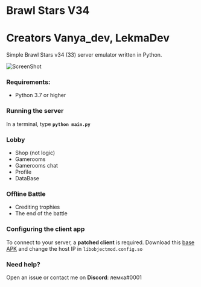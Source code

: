# Brawl Stars V34

# Creators Vanya_dev, LekmaDev

Simple Brawl Stars v34 (33) server emulator written in Python.

![ScreenShot](https://media.discordapp.net/attachments/933065129241755718/1011324536022630410/Screenshot_20220822_232047.jpg) 

### Requirements:
- Python 3.7 or higher

### Running the server
In a terminal, type __`python main.py`__

### Lobby
- Shop (not logic)
- Gamerooms
- Gamerooms chat
- Profile
- DataBase

### Offline Battle
- Crediting trophies
- The end of the battle

### Configuring the client app
To connect to your server, a **patched client** is required. 
Download this [base APK](https://drive.google.com/file/d/1j9TY8vYNWJyHA-7YK15NRXszCMrpzae0/view?usp=sharing) and change the host IP in `libobjectmod.config.so`

### Need help?
Open an issue or contact me on **Discord**: лемка#0001

